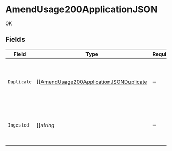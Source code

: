 # AmendUsage200ApplicationJSON

OK


## Fields

| Field                                                                                                       | Type                                                                                                        | Required                                                                                                    | Description                                                                                                 |
| ----------------------------------------------------------------------------------------------------------- | ----------------------------------------------------------------------------------------------------------- | ----------------------------------------------------------------------------------------------------------- | ----------------------------------------------------------------------------------------------------------- |
| `Duplicate`                                                                                                 | [][AmendUsage200ApplicationJSONDuplicate](../../models/operations/amendusage200applicationjsonduplicate.md) | :heavy_minus_sign:                                                                                          | An array of strings, corresponding to idempotency_key's marked as duplicates (previously ingested)          |
| `Ingested`                                                                                                  | []*string*                                                                                                  | :heavy_minus_sign:                                                                                          | An array of strings, corresponding to idempotency_key's which were successfully ingested.                   |
